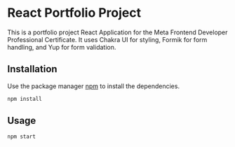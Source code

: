# React Portfolio Project

This is a portfolio project React Application for the Meta Frontend Developer Professional Certificate. It uses Chakra UI for styling, Formik for form handling, and Yup for form validation.

## Installation

Use the package manager [npm](https://www.npmjs.com/) to install the dependencies.

```bash
npm install
```

## Usage

```bash
npm start
```
